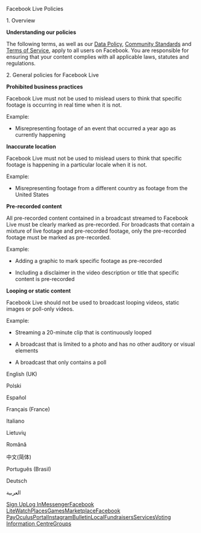 Facebook Live Policies

1\. Overview

**Understanding our policies**

The following terms, as well as our [Data Policy](https://www.facebook.com/about/privacy/), [Community Standards](https://www.facebook.com/communitystandards/) and [Terms of Service](https://www.facebook.com/legal/terms), apply to all users on Facebook. You are responsible for ensuring that your content complies with all applicable laws, statutes and regulations.

2\. General policies for Facebook Live

**Prohibited business practices**

Facebook Live must not be used to mislead users to think that specific footage is occurring in real time when it is not.

Example:

*   Misrepresenting footage of an event that occurred a year ago as currently happening

**Inaccurate location**

Facebook Live must not be used to mislead users to think that specific footage is happening in a particular locale when it is not.

Example:

*   Misrepresenting footage from a different country as footage from the United States

**Pre-recorded content**

All pre-recorded content contained in a broadcast streamed to Facebook Live must be clearly marked as pre-recorded. For broadcasts that contain a mixture of live footage and pre-recorded footage, only the pre-recorded footage must be marked as pre-recorded.

Example:

*   Adding a graphic to mark specific footage as pre-recorded

*   Including a disclaimer in the video description or title that specific content is pre-recorded

**Looping or static content**

Facebook Live should not be used to broadcast looping videos, static images or poll-only videos.

Example:

*   Streaming a 20-minute clip that is continuously looped

*   A broadcast that is limited to a photo and has no other auditory or visual elements

*   A broadcast that only contains a poll

English (UK)

Polski

Español

Français (France)

Italiano

Lietuvių

Română

中文(简体)

Português (Brasil)

Deutsch

العربية

[Sign Up](https://www.facebook.com/reg/)[Log In](https://www.facebook.com/login/)[Messenger](https://l.facebook.com/l.php?u=https%3A%2F%2Fmessenger.com%2F&h=AT0RlgHxaXfuWdNAg7Je0OPD3Q1DAV01ZzG0mNzjrfmVISXfRZir1Lux-C3kBWYSArdZZcpQpfplsiaB2bkboTu7b1eAYG2LBXQrYp4hahaBOUyfERGR_941tqElydmHigIULvdRh7x6HcKgTv5Pi2VxtB_8WaFSjEFcQQ)[Facebook Lite](https://www.facebook.com/lite/)[Watch](https://en-gb.facebook.com/watch/)[Places](https://www.facebook.com/places/)[Games](https://www.facebook.com/games/)[Marketplace](https://www.facebook.com/marketplace/)[Facebook Pay](https://pay.facebook.com/)[Oculus](https://l.facebook.com/l.php?u=https%3A%2F%2Fwww.oculus.com%2F&h=AT0RlgHxaXfuWdNAg7Je0OPD3Q1DAV01ZzG0mNzjrfmVISXfRZir1Lux-C3kBWYSArdZZcpQpfplsiaB2bkboTu7b1eAYG2LBXQrYp4hahaBOUyfERGR_941tqElydmHigIULvdRh7x6HcKgTv5Pi2VxtB_8WaFSjEFcQQ)[Portal](https://portal.facebook.com/)[Instagram](https://l.facebook.com/l.php?u=https%3A%2F%2Fwww.instagram.com%2F&h=AT0RlgHxaXfuWdNAg7Je0OPD3Q1DAV01ZzG0mNzjrfmVISXfRZir1Lux-C3kBWYSArdZZcpQpfplsiaB2bkboTu7b1eAYG2LBXQrYp4hahaBOUyfERGR_941tqElydmHigIULvdRh7x6HcKgTv5Pi2VxtB_8WaFSjEFcQQ)[Bulletin](https://www.bulletin.com/)[Local](https://www.facebook.com/local/lists/245019872666104/)[Fundraisers](https://www.facebook.com/fundraisers/)[Services](https://www.facebook.com/biz/directory/)[Voting Information Centre](https://www.facebook.com/votinginformationcenter/?entry_point=c2l0ZQ%3D%3D)[Groups](https://www.facebook.com/groups/explore/)